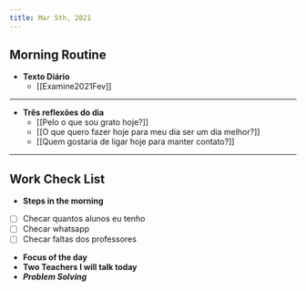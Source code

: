 ```yaml
---
title: Mar 5th, 2021
---
```


## Morning Routine
- **Texto Diário**
	- [[Examine2021Fev]]
---
- **Três reflexões do dia**
	- [[Pelo o que sou grato hoje?]]
	- [[O que quero fazer hoje para meu dia ser um dia melhor?]]
	- [[Quem gostaria de ligar hoje para manter contato?]]
---
## Work Check List
- **Steps in the morning**
- [ ] Checar quantos alunos eu tenho
- [ ] Checar whatsapp
- [ ] Checar faltas dos professores
- **Focus of the day**
- **Two Teachers I will talk today**
- ***Problem Solving***
